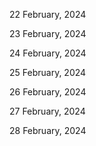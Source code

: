 22 February, 2024

23 February, 2024

24 February, 2024

25 February, 2024

26 February, 2024

27 February, 2024

28 February, 2024